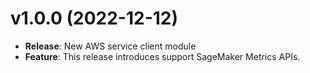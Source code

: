 # v1.0.0 (2022-12-12)

* **Release**: New AWS service client module
* **Feature**: This release introduces support SageMaker Metrics APIs.

